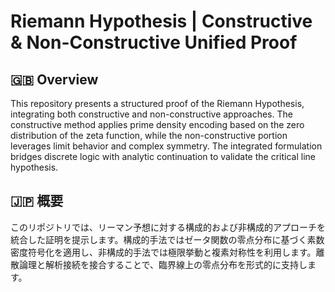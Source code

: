 # Riemann Hypothesis | Constructive & Non-Constructive Unified Proof

## 🇬🇧 Overview
This repository presents a structured proof of the Riemann Hypothesis, integrating both constructive and non-constructive approaches. The constructive method applies prime density encoding based on the zero distribution of the zeta function, while the non-constructive portion leverages limit behavior and complex symmetry. The integrated formulation bridges discrete logic with analytic continuation to validate the critical line hypothesis.

## 🇯🇵 概要
このリポジトリでは、リーマン予想に対する構成的および非構成的アプローチを統合した証明を提示します。構成的手法ではゼータ関数の零点分布に基づく素数密度符号化を適用し、非構成的手法では極限挙動と複素対称性を利用します。離散論理と解析接続を接合することで、臨界線上の零点分布を形式的に支持します。
